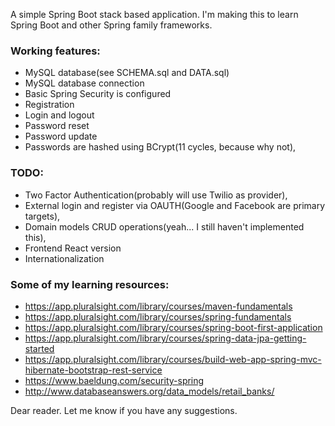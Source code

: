 A simple Spring Boot stack based application. I'm making this to learn Spring Boot and other Spring family frameworks.

### Working features:
* MySQL database(see SCHEMA.sql and DATA.sql)
* MySQL database connection
* Basic Spring Security is configured
* Registration
* Login and logout
* Password reset
* Password update
* Passwords are hashed using BCrypt(11 cycles, because why not),

### TODO:
* Two Factor Authentication(probably will use Twilio as provider),
* External login and register via OAUTH(Google and Facebook are primary targets),
* Domain models CRUD operations(yeah... I still haven't implemented this),
* Frontend React version
* Internationalization

### Some of my learning resources:
* https://app.pluralsight.com/library/courses/maven-fundamentals
* https://app.pluralsight.com/library/courses/spring-fundamentals
* https://app.pluralsight.com/library/courses/spring-boot-first-application
* https://app.pluralsight.com/library/courses/spring-data-jpa-getting-started
* https://app.pluralsight.com/library/courses/build-web-app-spring-mvc-hibernate-bootstrap-rest-service
* https://www.baeldung.com/security-spring
* http://www.databaseanswers.org/data_models/retail_banks/

Dear reader. Let me know if you have any suggestions.
